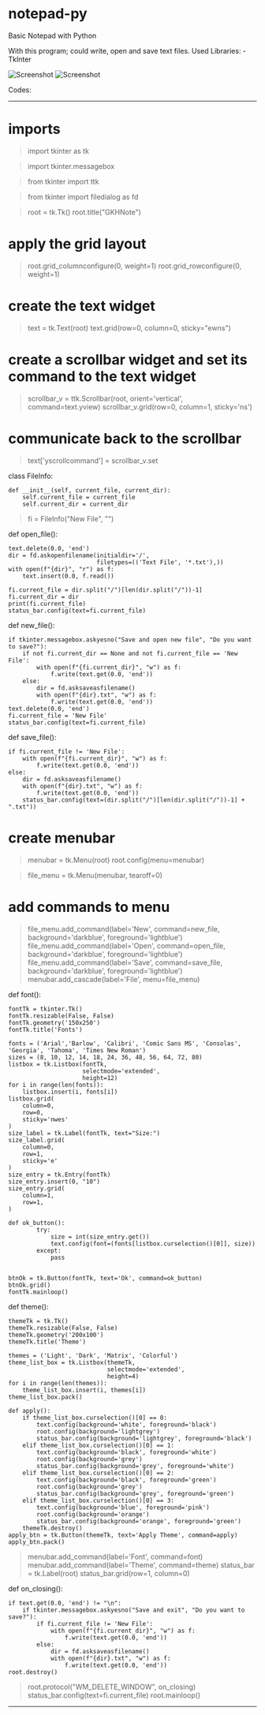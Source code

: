 # notepad-py
Basic Notepad with Python

With this program; could write, open and save text files.
Used Libraries:
-TkInter

![Screenshot](notepad_ss.png)
![Screenshot](notepad_theme_ss.png)

Codes:
***********************************************************************************************************************************************************************

# imports
> import tkinter as tk

> import tkinter.messagebox

> from tkinter import ttk

> from tkinter import filedialog as fd

> root = tk.Tk()
> root.title("GKHNote")

# apply the grid layout

> root.grid_columnconfigure(0, weight=1)
> root.grid_rowconfigure(0, weight=1)

# create the text widget

> text = tk.Text(root)
> text.grid(row=0, column=0, sticky="ewns")

# create a scrollbar widget and set its command to the text widget

> scrollbar_v = ttk.Scrollbar(root, orient='vertical', command=text.yview)
> scrollbar_v.grid(row=0, column=1, sticky='ns')

#  communicate back to the scrollbar

> text['yscrollcommand'] = scrollbar_v.set


class FileInfo:

    def __init__(self, current_file, current_dir):
        self.current_file = current_file
        self.current_dir = current_dir


> fi = FileInfo("New File", "")


def open_file():

    text.delete(0.0, 'end')
    dir = fd.askopenfilename(initialdir='/',
                             filetypes=(('Text File', '*.txt'),))
    with open(f"{dir}", "r") as f:
        text.insert(0.0, f.read())

    fi.current_file = dir.split("/")[len(dir.split("/"))-1]
    fi.current_dir = dir
    print(fi.current_file)
    status_bar.config(text=fi.current_file)


def new_file():

    if tkinter.messagebox.askyesno("Save and open new file", "Do you want to save?"):
        if not fi.current_dir == None and not fi.current_file == 'New File':
            with open(f"{fi.current_dir}", "w") as f:
                f.write(text.get(0.0, 'end'))
        else:
            dir = fd.asksaveasfilename()
            with open(f"{dir}.txt", "w") as f:
                f.write(text.get(0.0, 'end'))
    text.delete(0.0, 'end')
    fi.current_file = 'New File'
    status_bar.config(text=fi.current_file)

def save_file():

    if fi.current_file != 'New File':
        with open(f"{fi.current_dir}", "w") as f:
            f.write(text.get(0.0, 'end'))
    else:
        dir = fd.asksaveasfilename()
        with open(f"{dir}.txt", "w") as f:
            f.write(text.get(0.0, 'end'))
        status_bar.config(text=(dir.split("/")[len(dir.split("/"))-1] + ".txt"))


# create menubar

> menubar = tk.Menu(root)
> root.config(menu=menubar)

> file_menu = tk.Menu(menubar, tearoff=0)

# add commands to menu

> file_menu.add_command(label='New', command=new_file, background='darkblue', foreground='lightblue')
> file_menu.add_command(label='Open', command=open_file, background='darkblue', foreground='lightblue')
> file_menu.add_command(label='Save', command=save_file, background='darkblue', foreground='lightblue')
> menubar.add_cascade(label='File', menu=file_menu)

def font():

    fontTk = tkinter.Tk()
    fontTk.resizable(False, False)
    fontTk.geometry('150x250')
    fontTk.title('Fonts')

    fonts = ('Arial','Barlow', 'Calibri', 'Comic Sans MS', 'Consolas', 'Georgia', 'Tahoma', 'Times New Roman')
    sizes = (8, 10, 12, 14, 18, 24, 36, 48, 56, 64, 72, 80)
    listbox = tk.Listbox(fontTk,
                         selectmode='extended',
                         height=12)
    for i in range(len(fonts)):
        listbox.insert(i, fonts[i])
    listbox.grid(
        column=0,
        row=0,
        sticky='nwes'
    )
    size_label = tk.Label(fontTk, text="Size:")
    size_label.grid(
        column=0,
        row=1,
        sticky='e'
    )
    size_entry = tk.Entry(fontTk)
    size_entry.insert(0, "10")
    size_entry.grid(
        column=1,
        row=1,
    )

    def ok_button():
            try:
                size = int(size_entry.get())
                text.config(font=(fonts[listbox.curselection()[0]], size))
            except:
                pass


    btnOk = tk.Button(fontTk, text='Ok', command=ok_button)
    btnOk.grid()
    fontTk.mainloop()


def theme():

    themeTk = tk.Tk()
    themeTk.resizable(False, False)
    themeTk.geometry('200x100')
    themeTk.title('Theme')

    themes = ('Light', 'Dark', 'Matrix', 'Colorful')
    theme_list_box = tk.Listbox(themeTk,
                                selectmode='extended',
                                height=4)
    for i in range(len(themes)):
        theme_list_box.insert(i, themes[i])
    theme_list_box.pack()

    def apply():
        if theme_list_box.curselection()[0] == 0:
            text.config(background='white', foreground='black')
            root.config(background='lightgrey')
            status_bar.config(background='lightgrey', foreground='black')
        elif theme_list_box.curselection()[0] == 1:
            text.config(background='black', foreground='white')
            root.config(background='grey')
            status_bar.config(background='grey', foreground='white')
        elif theme_list_box.curselection()[0] == 2:
            text.config(background='black', foreground='green')
            root.config(background='grey')
            status_bar.config(background='grey', foreground='green')
        elif theme_list_box.curselection()[0] == 3:
            text.config(background='blue', foreground='pink')
            root.config(background='orange')
            status_bar.config(background='orange', foreground='green')
        themeTk.destroy()
    apply_btn = tk.Button(themeTk, text='Apply Theme', command=apply)
    apply_btn.pack()


> menubar.add_command(label='Font', command=font)
> menubar.add_command(label='Theme', command=theme)
> status_bar = tk.Label(root)
> status_bar.grid(row=1, column=0)

def on_closing():

    if text.get(0.0, 'end') != "\n":
        if tkinter.messagebox.askyesno("Save and exit", "Do you want to save?"):
            if fi.current_file != 'New File':
                with open(f"{fi.current_dir}", "w") as f:
                    f.write(text.get(0.0, 'end'))
            else:
                dir = fd.asksaveasfilename()
                with open(f"{dir}.txt", "w") as f:
                    f.write(text.get(0.0, 'end'))
    root.destroy()
> root.protocol("WM_DELETE_WINDOW", on_closing)
> status_bar.config(text=fi.current_file)
> root.mainloop()

***********************************************************************************************************************************************************************
